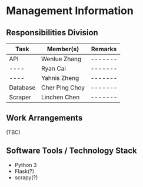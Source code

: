 # Management Information

## Responsibilities Division

| Task     | Member(s)     | Remarks |
| -------- | ------------- | ------- |
| API      | Wenlue Zhang  | ------- |
| ----     | Ryan Cai      | ------- |
| ----     | Yahnis Zheng  | ------- |
| Database | Cher Ping Choy| ------- |
| Scraper  | Linchen Chen  | ------- |


## Work Arrangements
(TBC)

## Software Tools / Technology Stack
+ Python 3
+ Flask(?)
+ scrapy(?)

